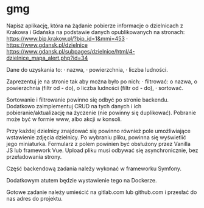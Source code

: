 # gmg

Napisz aplikację, która na żądanie pobierze informacje o dzielnicach z Krakowa i Gdańska na podstawie danych opublikowanych na stronach:
https://www.bip.krakow.pl/?bip_id=1&mmi=453
·        https://www.gdansk.pl/dzielnice
https://www.gdansk.pl/subpages/dzielnice/html/4-dzielnice_mapa_alert.php?id=34

Dane do uzyskania to:
·        nazwa,
·        powierzchnia,
·        liczba ludności.

Zaprezentuj je na stronie tak aby można było po nich:
·        filtrować:
o   nazwa,
o   powierzchnia (filtr od - do),
o   liczba ludności (filtr od - do),
·        sortować.

Sortowanie i filtrowanie powinno się odbyć po stronie backendu. Dodatkowo zaimplementuj CRUD na tych danych i ich pobieranie/aktualizację na życzenie (nie powinny się duplikować). Pobranie może być w formie www, albo akcji w konsoli.

Przy każdej dzielnicy znajdować się powinno również pole umożliwiające wstawienie zdjęcia dzielnicy. Po wybraniu pliku, powinna się wyświetlić jego miniaturka.
Formularz z polem powinien być obsłużony przez Vanilla JS lub framework Vue. Upload pliku musi odbywać się asynchronicznie, bez przeładowania strony.

Część backendową zadania należy wykonać w frameworku Symfony.

Dodatkowym atutem będzie wystawienie tego na Dockerze.

Gotowe zadanie należy umieścić na gitlab.com lub github.com i przesłać do nas adres do projektu.

